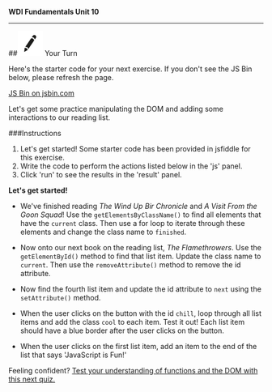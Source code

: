 **WDI Fundamentals Unit 10**

---

##![Your Turn](../assets/exercise.png) Your Turn

Here's the starter code for your next exercise. If you don't see the JS Bin below, please refresh the page.

<a class="jsbin-embed" href="http://jsbin.com/gokecos/1/embed?html&height600">JS Bin on jsbin.com</a><script src="http://static.jsbin.com/js/embed.min.js?3.35.12"></script>

Let's get some practice manipulating the DOM and adding some interactions to our reading list.

###Instructions

1. Let's get started! Some starter code has been provided in jsfiddle for this exercise.
2. Write the code to perform the actions listed below in the 'js' panel.
3. Click 'run' to see the results in the 'result' panel.

**Let's get started!**

* We've finished reading *The Wind Up Bir Chronicle* and *A Visit From the Goon Squad*! Use the `getElementsByClassName()` to find all elements that have the `current` class. Then use a for loop to iterate through these elements and change the class name to `finished`.

* Now onto our next book on the reading list, *The Flamethrowers*. Use the `getElementById()` method to find that list item. Update the class name to `current`. Then use the `removeAttribute()` method to remove the id attribute.

* Now find the fourth list item and update the id attribute to `next` using the `setAttribute()` method.

* When the user clicks on the button with the id `chill`, loop through all list items and add the class `cool` to each item. Test it out! Each list item should have a blue border after the user clicks on the button.

* When the user clicks on the first list item, add an item to the end of the list that says 'JavaScript is Fun!'


Feeling confident? [Test your understanding of functions and the DOM with this next quiz.](12_quiz.md)
